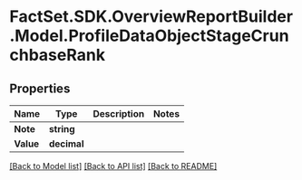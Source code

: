 # FactSet.SDK.OverviewReportBuilder.Model.ProfileDataObjectStageCrunchbaseRank

## Properties

Name | Type | Description | Notes
------------ | ------------- | ------------- | -------------
**Note** | **string** |  | 
**Value** | **decimal** |  | 

[[Back to Model list]](../README.md#documentation-for-models) [[Back to API list]](../README.md#documentation-for-api-endpoints) [[Back to README]](../README.md)

